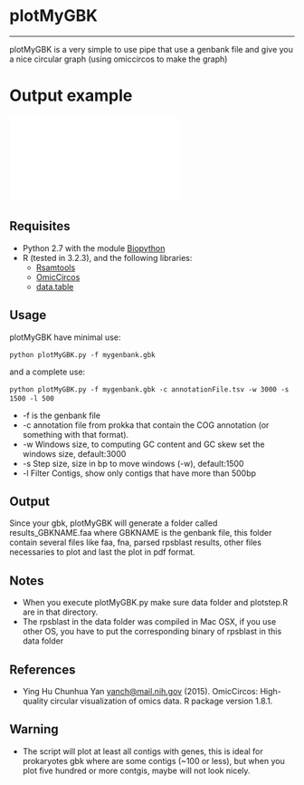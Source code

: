 # plotMyGBK
-----------

plotMyGBK is a very simple to use pipe that use a genbank file and give you a nice circular graph (using omiccircos to make the graph)

# Output example

![](example/putida.pdf)

## Requisites

* Python 2.7 with the module [Biopython](http://biopython.org/wiki/Download)
* R (tested in 3.2.3), and the following libraries: 
	* [Rsamtools](https://bioconductor.org/packages/release/bioc/html/Rsamtools.html) 
	* [OmicCircos](http://bioconductor.org/packages/release/bioc/html/OmicCircos.html)
	* [data.table](https://cran.r-project.org/web/packages/data.table/index.html)

## Usage

plotMyGBK have minimal use:

	python plotMyGBK.py -f mygenbank.gbk

and a complete use:
	
	python plotMyGBK.py -f mygenbank.gbk -c annotationFile.tsv -w 3000 -s 1500 -l 500

* -f is the genbank file
* -c annotation file from prokka that contain the COG annotation (or something with that format).
* -w Windows size, to computing GC content and GC skew set the windows size, default:3000
* -s Step size, size in bp to move windows (-w), default:1500
* -l Filter Contigs, show only contigs that have more than 500bp


## Output

Since your gbk, plotMyGBK will generate a folder called results\_GBKNAME.faa where GBKNAME is the genbank file, this folder contain several files like faa, fna, parsed rpsblast results, other files necessaries to plot and last the plot in pdf format.

## Notes
* When you execute plotMyGBK.py make sure data folder and plotstep.R are in that directory.
* The rpsblast in the data folder was compiled in Mac OSX, if you use other OS, you have to put the corresponding binary of rpsblast in this data folder

## References
* Ying Hu Chunhua Yan <yanch@mail.nih.gov> (2015). OmicCircos: High-quality circular visualization of omics data. R package version
  1.8.1.

## Warning
* The script will plot at least all contigs with genes, this is ideal for prokaryotes gbk where are some contigs (~100 or less), but when you plot five hundred or more contgis, maybe will not look nicely.
